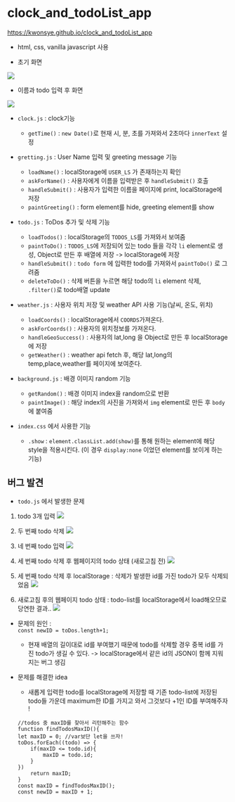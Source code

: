 # clock_and_todoList_app

<https://kwonsye.github.io/clock_and_todoList_app>

- html, css, vanilla javascript 사용
* 초기 화면

![](images/screenshot2.JPG)

* 이름과 todo 입력 후 화면

![](images/screenshot1.JPG)

- `clock.js` : clock기능
    - `getTime()` : `new Date()`로 현재 시, 분, 초를 가져와서 2초마다 `innerText` 설정
- `gretting.js` : User Name 입력 및 greeting message 기능 
    - `loadName()` : localStorage에 `USER_LS` 가 존재하는지 확인
    - `askForName()` : 사용자에게 이름을 입력받은 후 `handleSubmit()` 호출
    - `handleSubmit()` : 사용자가 입력한 이름을 페이지에 print, localStorage에 저장
    - `paintGreeting()` : form element를 hide, greeting element를 show

- `todo.js` :  ToDos 추가 및 삭제 기능
    - `loadTodos()` : localStorage의 `TODOS_LS`를 가져와서 보여줌
    - `paintToDo()` : `TODOS_LS`에 저장되어 있는 todo 들을 각각 `li` element로 생성, Object로 만든 후 배열에 저장 -> localStorage에 저장
    - `handleSubmit()` : `todo form` 에 입력한 todo를 가져와서 `paintToDo()` 로 그려줌
    - `deleteToDo()` : 삭제 버튼을 누르면 해당 todo의 `li` element 삭제, `.filter()`로 todo배열 update

- `weather.js` : 사용자 위치 저장 및 weather API 사용 기능(날씨, 온도, 위치)
    - `loadCoords()` : localStorage에서 `COORDS`가져온다.
    - `askForCoords()` : 사용자의 위치정보를 가져온다.
    - `handleGeoSuccess()` : 사용자의 lat,long 을 Object로 만든 후 localStorage에 저장
    -  `getWeather()` : weather api fetch 후, 해당 lat,long의 temp,place,weather를 페이지에 보여준다.

- `background.js` : 배경 이미지 random 기능
    - `getRandom()` : 배경 이미지 index을 random으로 반환
    - `paintImage()` : 해당 index의 사진을 가져와서 `img` element로 만든 후 `body` 에 붙여줌

- `index.css` 에서 사용한 기능
    - `.show` : `element.classList.add(show)`를 통해 원하는 element에 해당 style을 적용시킨다. (이 경우 `display:none` 이었던 element를 보이게 하는 기능)


## 버그 발견

- `todo.js` 에서 발생한 문제
1. todo 3개 입력
![](images/bug_1.JPG)

2. 두 번째 todo 삭제
![](images/bug_2.JPG)

3. 네 번째 todo 입력
![](images/bug_3.JPG)

4. 세 번째 todo 삭제 후 웹페이지의 todo 상태 (새로고침 전)
![](images/bug_4.JPG)

5. 세 번째 todo 삭제 후 localStorage : 삭제가 발생한 id를 가진 todo가 모두 삭제되었음
![](images/bug_5.JPG)

6. 새로고침 후의 웹페이지 todo 상태 : todo-list를 localStorage에서 load해오므로 당연한 결과..
![](images/bug_6.JPG)    


- 문제의 원인 :  
`const newID = toDos.length+1;`
    - 현재 배열의 길이대로 id를 부여했기 때문에 todo를 삭제할 경우 중복 id를 가진 todo가 생길 수 있다. -> localStorage에서 같은 id의 JSON이 함께 지워지는 버그 생김

- 문제를 해결한 idea
    - 새롭게 입력한 todo를 localStorage에 저장할 때  기존 todo-list에 저장된 todo들 가운데 maximum한 ID를 가지고 와서 그것보다 +1인 ID를 부여해주자 !
    ```
    //todos 중 maxID를 찾아서 리턴해주는 함수
    function findTodosMaxID(){
    let maxID = 0; //var보단 let을 쓰자!
    toDos.forEach((todo) => {
        if(maxID <= todo.id){
            maxID = todo.id;
        }
    })
        return maxID;
    }
    const maxID = findTodosMaxID();
    const newID = maxID + 1;

    ```


